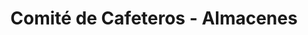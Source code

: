 ---
title: "Comité de Cafeteros - Almacenes"
url: /circasia/comite-de-cafeteros-almacenes/
shop: granja
---